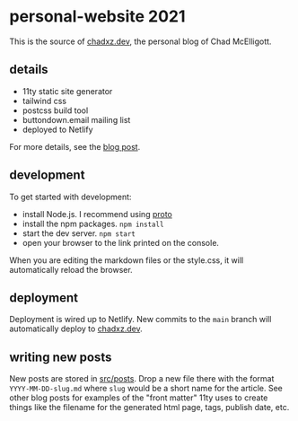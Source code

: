 # personal-website 2021

This is the source of [chadxz.dev](https://chadxz.dev), the personal blog of
Chad McElligott.

## details

- 11ty static site generator
- tailwind css
- postcss build tool
- buttondown.email mailing list
- deployed to Netlify

For more details, see the [blog post](https://chadxz.dev/bootstrap/).

## development

To get started with development:

- install Node.js. I recommend using [proto](https://moonrepo.dev/proto)
- install the npm packages. `npm install`
- start the dev server. `npm start`
- open your browser to the link printed on the console.

When you are editing the markdown files or the style.css, it will automatically
reload the browser.

## deployment

Deployment is wired up to Netlify. New commits to the `main` branch will
automatically deploy to [chadxz.dev](https://chadxz.dev).

## writing new posts

New posts are stored in [src/posts](src/posts). Drop a new file there with the
format `YYYY-MM-DD-slug.md` where `slug` would be a short name for the article.
See other blog posts for examples of the "front matter" 11ty uses to create
things like the filename for the generated html page, tags, publish date, etc.
